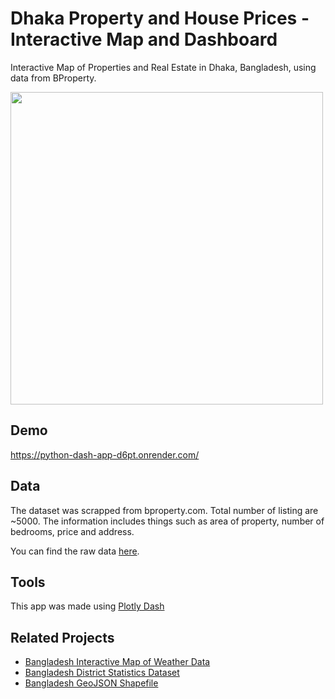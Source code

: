 # Dhaka Property and House Prices - Interactive Map and Dashboard
Interactive Map of Properties and Real Estate in Dhaka, Bangladesh, using data from BProperty.

<img src="https://github.com/yasserius/dhaka-property-prices-map/blob/main/screenshot.PNG" height=500>

## Demo

https://python-dash-app-d6pt.onrender.com/



## Data

The dataset was scrapped from bproperty.com. Total number of listing are ~5000. The information includes things such as area of property, number of bedrooms, price and address.

You can find the raw data [here](https://github.com/yasserius/dhaka-property-prices-map/blob/main/bproperty_data.csv).



## Tools
This app was made using [Plotly Dash](https://plotly.com/dash/)



## Related Projects

- [Bangladesh Interactive Map of Weather Data](https://github.com/yasserius/bd-interactive-weather-map)
- [Bangladesh District Statistics Dataset](https://github.com/yasserius/bd_district_statistics_dataset)
- [Bangladesh GeoJSON Shapefile](https://github.com/yasserius/bangladesh_geojson_shapefile)

